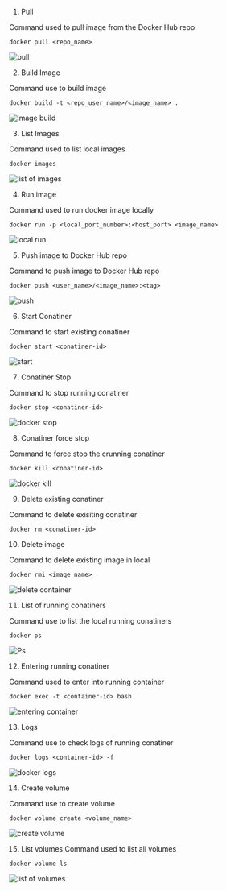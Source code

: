1. Pull

Command used to pull image from the Docker Hub repo
```
docker pull <repo_name>

```
![pull](https://user-images.githubusercontent.com/98541876/194858787-f5cda2e5-3516-45a8-a73b-39f732bd9b64.png)

2. Build Image

Command use to build image
```
docker build -t <repo_user_name>/<image_name> .

```
![image build](https://user-images.githubusercontent.com/98541876/194858828-2ec7f633-b391-45d4-b5d6-f4c443210641.png)


3. List Images

Command used to list local images
```
docker images
```
![list of images](https://user-images.githubusercontent.com/98541876/194858882-7d8f0caa-a5c3-43ef-8e77-944bb4179169.png)

4. Run image

Command used to run docker image locally
```
docker run -p <local_port_number>:<host_port> <image_name>

```
![local run](https://user-images.githubusercontent.com/98541876/194858926-e78fc133-a3d1-4f7b-8937-e9258673e5ed.png)

5. Push image to Docker Hub repo

Command to push image to Docker Hub repo
```
docker push <user_name>/<image_name>:<tag>
```
![push](https://user-images.githubusercontent.com/98541876/194858952-fbad5ab7-0b88-439e-a891-571a4818e3ca.png)


6. Start Conatiner

Command to start existing conatiner 
```
docker start <conatiner-id>
```
![start](https://user-images.githubusercontent.com/98541876/194859000-f34f362d-f404-4549-8434-ee7f2dd34c6b.png)


7. Conatiner Stop

Command to stop running conatiner
```
docker stop <conatiner-id>
```
![docker stop](https://user-images.githubusercontent.com/98541876/194859042-db5e7aab-f08b-4ce0-9ec9-fa3e8a648bd5.png)

8. Conatiner force stop

Command to force stop the crunning conatiner

```
docker kill <conatiner-id>
```
![docker kill](https://user-images.githubusercontent.com/98541876/194859070-478c9363-0490-44db-a742-89fb86ccfe81.png)

9. Delete existing conatiner

Command to delete exisiting conatiner

```
docker rm <conatiner-id>

```

10. Delete image

Command to delete existing image in local

```
docker rmi <image_name>
```
![delete container](https://user-images.githubusercontent.com/98541876/194859108-5c5ce9ee-2e28-46c1-a523-ffb3781b1241.png)

11. List of running conatiners

Command use to list the local running conatiners
```
docker ps
```
![Ps](https://user-images.githubusercontent.com/98541876/194859144-7d8dd120-a2d7-42c9-a27f-e8c7946b3771.png)


12. Entering running conatiner

Command used to enter into running container
```
docker exec -t <container-id> bash
```
![entering container](https://user-images.githubusercontent.com/98541876/194859175-0513d058-c7ba-4e77-b1fb-849f3c38fe4c.png)

13. Logs

Command use to check logs of running conatiner
```
docker logs <container-id> -f
```
![docker logs](https://user-images.githubusercontent.com/98541876/194859246-3a1c87ae-4c1f-4470-8b80-6a1aba9ba000.png)


14. Create volume

Command use to create volume
```
docker volume create <volume_name>
```
![create volume](https://user-images.githubusercontent.com/98541876/194859278-1cfdde6e-0350-49f6-89c5-950fa8bdc703.png)


15. List volumes
Command used to list all volumes
```
docker volume ls
```
![list of volumes](https://user-images.githubusercontent.com/98541876/194859335-9c90b064-a6b3-48f7-8a30-88370c84c266.png)

